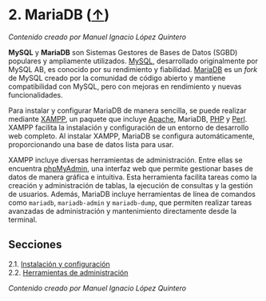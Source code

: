 # 2. MariaDB ([↑](../README.md))

_Contenido creado por Manuel Ignacio López Quintero_

**MySQL** y **MariaDB** son Sistemas Gestores de Bases de Datos (SGBD) populares y ampliamente utilizados. [MySQL](https://en.wikipedia.org/wiki/MySQL), desarrollado originalmente por MySQL AB, es conocido por su rendimiento y fiabilidad. [MariaDB](https://en.wikipedia.org/wiki/MariaDB) es un _fork_ de MySQL creado por la comunidad de código abierto y mantiene compatibilidad con MySQL, pero con mejoras en rendimiento y nuevas funcionalidades.

Para instalar y configurar MariaDB de manera sencilla, se puede realizar mediante [XAMPP](https://en.wikipedia.org/wiki/XAMPP), un paquete que incluye [Apache](https://en.wikipedia.org/wiki/Apache_HTTP_Server), MariaDB, [PHP](https://en.wikipedia.org/wiki/PHP) y [Perl](https://en.wikipedia.org/wiki/Perl). XAMPP facilita la instalación y configuración de un entorno de desarrollo web completo. Al instalar XAMPP, MariaDB se configura automáticamente, proporcionando una base de datos lista para usar.

XAMPP incluye diversas herramientas de administración. Entre ellas se encuentra [phpMyAdmin](https://en.wikipedia.org/wiki/PhpMyAdmin), una interfaz web que permite gestionar bases de datos de manera gráfica e intuitiva. Esta herramienta facilita tareas como la creación y administración de tablas, la ejecución de consultas y la gestión de usuarios. Además, MariaDB incluye herramientas de línea de comandos como `mariadb`, `mariadb-admin` y `mariadb-dump`, que permiten realizar tareas avanzadas de administración y mantenimiento directamente desde la terminal.

## Secciones

2.1. [Instalación y configuración](2.1.md)<br />
2.2. [Herramientas de administración](2.2.md)

_Contenido creado por Manuel Ignacio López Quintero_
